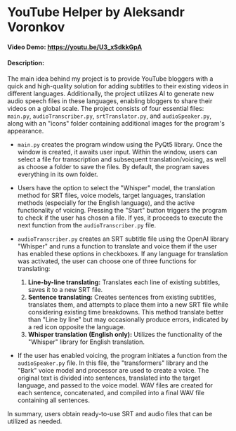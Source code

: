 # YouTube Helper by Aleksandr Voronkov
#### Video Demo:  https://youtu.be/U3_xSdkkGpA
#### Description:
The main idea behind my project is to provide YouTube bloggers with a quick and high-quality solution for adding subtitles to their existing videos in different languages. Additionally, the project utilizes AI to generate new audio speech files in these languages, enabling bloggers to share their videos on a global scale. The project consists of four essential files: `main.py`, `audioTranscriber.py`, `srtTranslator.py`, and `audioSpeaker.py`, along with an "icons" folder containing additional images for the program's appearance.

- `main.py` creates the program window using the PyQt5 library. Once the window is created, it awaits user input. Within the window, users can select a file for transcription and subsequent translation/voicing, as well as choose a folder to save the files. By default, the program saves everything in its own folder.

- Users have the option to select the "Whisper" model, the translation method for SRT files, voice models, target languages, translation methods (especially for the English language), and the active functionality of voicing. Pressing the "Start" button triggers the program to check if the user has chosen a file. If yes, it proceeds to execute the next function from the `audioTranscriber.py` file.

- `audioTranscriber.py` creates an SRT subtitle file using the OpenAI library "Whisper" and runs a function to translate and voice them if the user has enabled these options in checkboxes. If any language for translation was activated, the user can choose one of three functions for translating:
  1. **Line-by-line translating:** Translates each line of existing subtitles, saves it to a new SRT file.
  2. **Sentence translating:** Creates sentences from existing subtitles, translates them, and attempts to place them into a new SRT file while considering existing time breakdowns. This method translate better than "Line by line" but may occasionally produce errors, indicated by a red icon opposite the language.
  3. **Whisper translation (English only):** Utilizes the functionality of the "Whisper" library for English translation.

- If the user has enabled voicing, the program initiates a function from the `audioSpeaker.py` file. In this file, the "transformers" library and the "Bark" voice model and processor are used to create a voice. The original text is divided into sentences, translated into the target language, and passed to the voice model. WAV files are created for each sentence, concatenated, and compiled into a final WAV file containing all sentences.

In summary, users obtain ready-to-use SRT and audio files that can be utilized as needed.